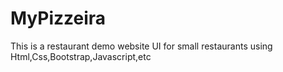 # MyPizzeira

This is a restaurant demo website UI for small restaurants using Html,Css,Bootstrap,Javascript,etc